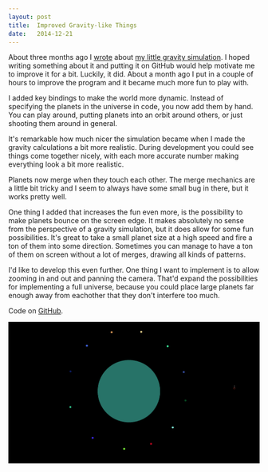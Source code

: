 ```yaml
---
layout: post
title:  Improved Gravity-like Things
date:   2014-12-21
---
```


About three months ago I [wrote][] about
[my little gravity simulation][gravity]. I hoped writing something about it and
putting it on GitHub would help motivate me to improve it for a bit. Luckily, it
did. About a month ago I put in a couple of hours to improve the program and it
became much more fun to play with.

I added key bindings to make the world more dynamic. Instead of specifying the
planets in the universe in code, you now add them by hand. You can play around,
putting planets into an orbit around others, or just shooting them around in
general.

It's remarkable how much nicer the simulation became when I made the gravity
calculations a bit more realistic. During development you could see things come
together nicely, with each more accurate number making everything look a bit
more realistic.

Planets now merge when they touch each other. The merge mechanics are a little
bit tricky and I seem to always have some small bug in there, but it works
pretty well.

One thing I added that increases the fun even more, is the possibility to make
planets bounce on the screen edge. It makes absolutely no sense from the
perspective of a gravity simulation, but it does allow for some fun
possibilities. It's great to take a small planet size at a high speed and fire a
ton of them into some direction. Sometimes you can manage to have a ton of them
on screen without a lot of merges, drawing all kinds of patterns.

I'd like to develop this even further. One thing I want to implement is to allow
zooming in and out and panning the camera. That'd expand the possibilities for
implementing a full universe, because you could place large planets far enough
away from eachother that they don't interfere too much.

Code on [GitHub][gravity].

![](/images/gravity-2.png)

[wrote]: /bits/2014-09-17-gravity-like-things.html
[gravity]: https://github.com/jorams/gravity
